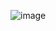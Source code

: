 ![image](https://github.com/Gavin991/DirectX12CodeSamples/blob/master/DirectX12CodeSamplesSolution/DirectX12XamlPNTriangles/PNTriangles.png)